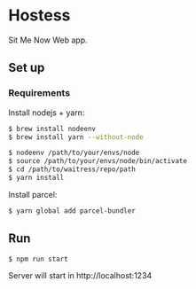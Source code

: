 # Hostess
Sit Me Now Web app.

## Set up


### Requirements
Install nodejs + yarn:
```bash
$ brew install nodeenv
$ brew install yarn --without-node

$ nodeenv /path/to/your/envs/node
$ source /path/to/your/envs/node/bin/activate
$ cd /path/to/waitress/repo/path
$ yarn install
```

Install parcel:
```bash
$ yarn global add parcel-bundler
```

## Run 
```bash
$ npm run start
```
Server will start in http://localhost:1234